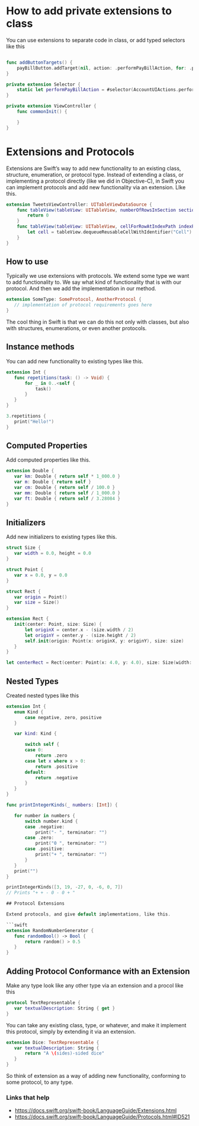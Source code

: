 # How to add private extensions to class

You can use extensions to separate code in class, or add typed selectors like this

```swift

func addButtonTargets() {
    payBillButton.addTarget(nil, action: .performPayBillAction, for: .primaryActionTriggered)
}

private extension Selector {
    static let performPayBillAction = #selector(AccountUIActions.performPayBillAction(sender:))
}

private extension ViewController {
    func commonInit() {

    }
}
```

# Extensions and Protocols

Extensions are Swift’s way to add new functionality to an existing class, structure, enumeration, or protocol type. Instead of extending a class, or implementing a protocol directly (like we did in Objective-C), in Swift you can implement protocols and add new functionality via an extension. LIke this.

```swift
extension TweetsViewController: UITableViewDataSource {
    func tableView(tableView: UITableView, numberOfRowsInSection section: Int) -> Int {
        return 0
    }
    func tableView(tableView: UITableView, cellForRowAtIndexPath indexPath: NSIndexPath) -> UITableViewCell {
        let cell = tableView.dequeueReusableCellWithIdentifier("Cell") as! TweetCell return cell
    }
}
```

## How to use

Typically we use extensions with protocols. We extend some type we want to add functionality to. We say what kind of functionality that is with our protocol. And then we add the implementation in our method.

```swift
extension SomeType: SomeProtocol, AnotherProtocol {
   // implementation of protocol requirements goes here
}
```

The cool thing in Swift is that we can do this not only with classes, but also with structures, enumerations, or even another protocols.

## Instance methods

You can add new functionality to existing types like this.

```swift
extension Int {
   func repetitions(task: () -> Void) {
       for _ in 0..<self {
           task()
       }
   }
}

3.repetitions {
   print("Hello!")
}
```

## Computed Properties

Add computed properties like this.

```swift
extension Double {
   var km: Double { return self * 1_000.0 }
   var m: Double { return self }
   var cm: Double { return self / 100.0 }
   var mm: Double { return self / 1_000.0 }
   var ft: Double { return self / 3.28084 }
}
```

## Initializers

Add new initializers to existing types like this.

```swift
struct Size {
   var width = 0.0, height = 0.0
}

struct Point {
   var x = 0.0, y = 0.0
}

struct Rect {
   var origin = Point()
   var size = Size()
}

extension Rect {
   init(center: Point, size: Size) {
       let originX = center.x - (size.width / 2)
       let originY = center.y - (size.height / 2)
       self.init(origin: Point(x: originX, y: originY), size: size)
   }
}

let centerRect = Rect(center: Point(x: 4.0, y: 4.0), size: Size(width: 3.0, height: 3.0))
```

## Nested Types

Created nested types like this

```swift
extension Int {
   enum Kind {
       case negative, zero, positive
   }

   var kind: Kind {

       switch self {
       case 0:
           return .zero
       case let x where x > 0:
           return .positive
       default:
           return .negative
       }
   }
}

func printIntegerKinds(_ numbers: [Int]) {

   for number in numbers {
       switch number.kind {
       case .negative:
           print("- ", terminator: "")
       case .zero:
           print("0 ", terminator: "")
       case .positive:
           print("+ ", terminator: "")
       }
   }
   print("")
}

printIntegerKinds([3, 19, -27, 0, -6, 0, 7])
// Prints "+ + - 0 - 0 + "

## Protocol Extensions

Extend protocols, and give default implementations, like this.

```swift
extension RandomNumberGenerator {
   func randomBool() -> Bool {
       return random() > 0.5
   }
}
```

## Adding Protocol Conformance with an Extension

Make any type look like any other type via an extension and a procol like this

```swift
protocol TextRepresentable {
   var textualDescription: String { get }
}
```

You can take any existing class, type, or whatever, and make it implement this protocol, simply by extending it via an extension.

```swift
extension Dice: TextRepresentable {
   var textualDescription: String {
       return "A \(sides)-sided dice"
   }
}
```

So think of extension as a way of adding new functionality, conforming to some protocol, to any type.

### Links that help

- https://docs.swift.org/swift-book/LanguageGuide/Extensions.html
- https://docs.swift.org/swift-book/LanguageGuide/Protocols.html#ID521

